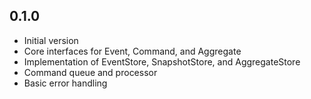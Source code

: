 ## 0.1.0

- Initial version
- Core interfaces for Event, Command, and Aggregate
- Implementation of EventStore, SnapshotStore, and AggregateStore
- Command queue and processor
- Basic error handling
